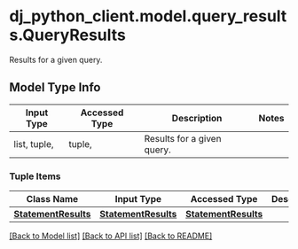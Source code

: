 # dj_python_client.model.query_results.QueryResults

Results for a given query.

## Model Type Info
Input Type | Accessed Type | Description | Notes
------------ | ------------- | ------------- | -------------
list, tuple,  | tuple,  | Results for a given query. | 

### Tuple Items
Class Name | Input Type | Accessed Type | Description | Notes
------------- | ------------- | ------------- | ------------- | -------------
[**StatementResults**](StatementResults.md) | [**StatementResults**](StatementResults.md) | [**StatementResults**](StatementResults.md) |  | 

[[Back to Model list]](../../README.md#documentation-for-models) [[Back to API list]](../../README.md#documentation-for-api-endpoints) [[Back to README]](../../README.md)

